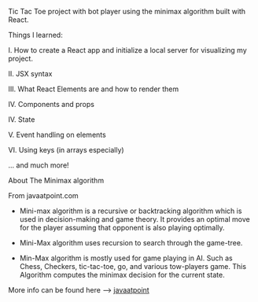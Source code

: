 Tic Tac Toe project with bot player using the minimax algorithm built with React.

Things I learned:

I. How to create a React app and initialize a local server for visualizing my project.

II. JSX syntax

III. What React Elements are and how to render them

IV. Components and props

IV. State

V. Event handling on elements

VI. Using keys (in arrays especially)

... and much more!


About The Minimax algorithm

From javaatpoint.com

- Mini-max algorithm is a recursive or backtracking algorithm which is used in decision-making and game theory. It provides an optimal move for the player assuming that opponent is also playing optimally.

- Mini-Max algorithm uses recursion to search through the game-tree.

- Min-Max algorithm is mostly used for game playing in AI. Such as Chess, Checkers, tic-tac-toe, go, and various tow-players game. This Algorithm computes the minimax decision for the current state.

More info can be found here  --> <a href = 'https://www.javatpoint.com/mini-max-algorithm-in-ai '> javaatpoint </a>
